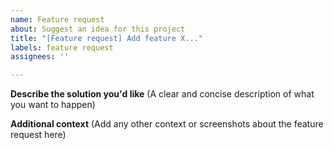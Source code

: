 ```yaml
---
name: Feature request
about: Suggest an idea for this project
title: "[Feature request] Add feature X..."
labels: feature request
assignees: ''

---
```


**Describe the solution you'd like**
(A clear and concise description of what you want to happen)

**Additional context**
(Add any other context or screenshots about the feature request here)
